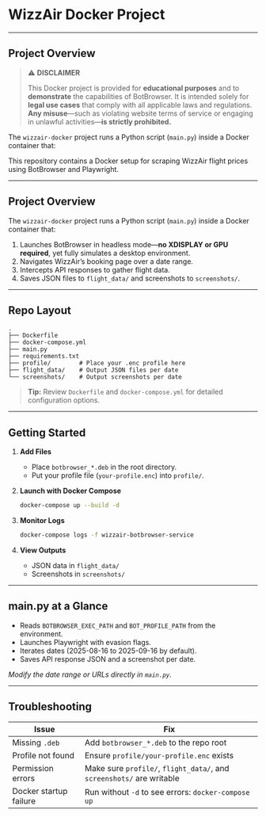 # WizzAir Docker Project

---

## Project Overview

> ⚠️ **DISCLAIMER**
>
> This Docker project is provided for **educational purposes** and to **demonstrate** the capabilities of BotBrowser. It is intended solely for **legal use cases** that comply with all applicable laws and regulations. **Any misuse**—such as violating website terms of service or engaging in unlawful activities—**is strictly prohibited.**


The `wizzair-docker` project runs a Python script (`main.py`) inside a Docker container that:

This repository contains a Docker setup for scraping WizzAir flight prices using BotBrowser and Playwright.

---

## Project Overview

The `wizzair-docker` project runs a Python script (`main.py`) inside a Docker container that:

1. Launches BotBrowser in headless mode—**no XDISPLAY or GPU required**, yet fully simulates a desktop environment.
2. Navigates WizzAir’s booking page over a date range.
3. Intercepts API responses to gather flight data.
4. Saves JSON files to `flight_data/` and screenshots to `screenshots/`.

---

## Repo Layout

```
.
├── Dockerfile
├── docker-compose.yml
├── main.py
├── requirements.txt
├── profile/        # Place your .enc profile here
├── flight_data/    # Output JSON files per date
└── screenshots/    # Output screenshots per date
```

> **Tip:** Review `Dockerfile` and `docker-compose.yml` for detailed configuration options.

---

## Getting Started

1. **Add Files**

   * Place `botbrowser_*.deb` in the root directory.
   * Put your profile file (`your-profile.enc`) into `profile/`.

2. **Launch with Docker Compose**

   ```bash
   docker-compose up --build -d
   ```

3. **Monitor Logs**

   ```bash
   docker-compose logs -f wizzair-botbrowser-service
   ```

4. **View Outputs**

   * JSON data in `flight_data/`
   * Screenshots in `screenshots/`

---

## main.py at a Glance

* Reads `BOTBROWSER_EXEC_PATH` and `BOT_PROFILE_PATH` from the environment.
* Launches Playwright with evasion flags.
* Iterates dates (2025-08-16 to 2025-09-16 by default).
* Saves API response JSON and a screenshot per date.

*Modify the date range or URLs directly in `main.py`.*

---

## Troubleshooting

| Issue                  | Fix                                                                   |
| ---------------------- | --------------------------------------------------------------------- |
| Missing `.deb`         | Add `botbrowser_*.deb` to the repo root                               |
| Profile not found      | Ensure `profile/your-profile.enc` exists                              |
| Permission errors      | Make sure `profile/`, `flight_data/`, and `screenshots/` are writable |
| Docker startup failure | Run without `-d` to see errors: `docker-compose up`                   |
